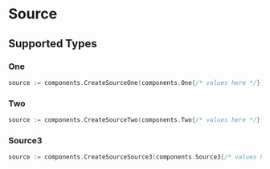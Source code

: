 # Source


## Supported Types

### One

```go
source := components.CreateSourceOne(components.One{/* values here */})
```

### Two

```go
source := components.CreateSourceTwo(components.Two{/* values here */})
```

### Source3

```go
source := components.CreateSourceSource3(components.Source3{/* values here */})
```

